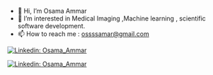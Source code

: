 - 👋 Hi, I’m Osama Ammar
- 👀 I’m interested in Medical Imaging ,Machine learning , scientific software development.
- 📫 How to reach me : ossssamar@gmail.com


[![Linkedin: Osama_Ammar](https://img.shields.io/badge/-OsamaAmmar-blue?style=for-the-badge&logo=Linkedin&logoColor=white&link=https://www.linkedin.com/in/osama-ammar-msc-140284111/)](https://www.linkedin.com/in/osama-ammar-msc-140284111/)

[![Linkedin: Osama_Ammar](https://img.shields.io/badge/-Research-green?style=for-the-badge&logo=google&logoColor=white&link=https://www.researchgate.net/profile/Osama-Hanafy-2)](https://www.researchgate.net/profile/Osama-Hanafy-2)
